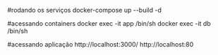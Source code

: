 #rodando os serviços
docker-compose up --build -d

#acessando containers
docker exec -it app /bin/sh
docker exec -it db /bin/sh

#acessando aplicação
http://localhost:3000/
http://localhost:80
